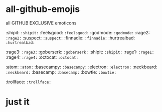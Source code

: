 # all-github-emojis
all GITHUB EXCLUSIVE emoticons

:shipit: `:shipit:`
:feelsgood: `:feelsgood:`
:godmode: `:godmode:`
:rage2: `:rage2:`
:suspect: `:suspect:`
:finnadie: `:finnadie:`
:hurtrealbad: `:hurtrealbad:`

:rage3: `:rage3:`
:goberserk: `:goberserk:`
:shipit: `:shipit:`
:rage1: `:rage1:`
:rage4: `:rage4:`
:octocat: `:octocat:`

:atom: `:atom:`
:basecampy: `:basecampy:`
:electron: `:electron:`
:neckbeard: `:neckbeard:`
:basecamp: `:basecamp:`
:bowtie: `:bowtie:`

:trollface: `:trollface:`

# just it
